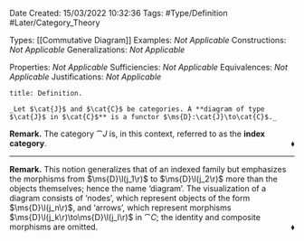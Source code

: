 <div class="topSpace"></div>

Date Created: 15/03/2022 10:32:36
Tags: #Type/Definition #Later/Category_Theory

Types: [[Commutative Diagram]]
Examples: _Not Applicable_
Constructions: _Not Applicable_
Generalizations: _Not Applicable_

Properties: _Not Applicable_
Sufficiencies: _Not Applicable_
Equivalences: _Not Applicable_
Justifications: _Not Applicable_

``` ad-Definition
title: Definition.

_Let $\cat{J}$ and $\cat{C}$ be categories. A **diagram of type $\cat{J}$ in $\cat{C}$** is a functor $\ms{D}:\cat{J}\to\cat{C}$._

```

**Remark.** The category $\cat{J}$ is, in this context, referred to as the **index category**.<span style="float:right;">$\blacklozenge$</span>

---

**Remark.** This notion generalizes that of an indexed family but emphasizes the morphisms from $\ms{D}\l(j_1\r)$ to $\ms{D}\l(j_2\r)$ more than the objects themselves; hence the name $\textrm{`}$diagram$\textrm{'}$. The visualization of a diagram consists of $\textrm{`}$nodes$\textrm{'}$, which represent objects of the form $\ms{D}\l(j_n\r)$, and $\textrm{`}$arrows$\textrm{'}$, which represent morphisms $\ms{D}\l(j_k\r)\to\ms{D}\l(j_l\r)$ in $\cat{C}$; the identity and composite morphisms are omitted.<span style="float:right;">$\blacklozenge$</span>
